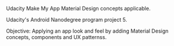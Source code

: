 Udacity Make My App Material Design concepts applicable.

Udacity's Android Nanodegree program project 5.


Objective:
Applying an app look and feel by adding Material Design concepts, components and UX patternss.
